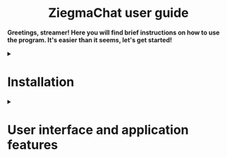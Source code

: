 <h1 align="center">ZiegmaChat user guide</h1>

**Greetings, streamer! Here you will find brief instructions on how to use the program. It's easier than it seems, let's get started!**

<details>

<summary>

# Installation

</summary>

Your first step will be to install the program if you haven't already. To do this, go to [releases](https://github.com/TrueZiegmaster/ZiegmaChat/releases) and download the latest one, all the coolest and most amazing features (and bugs too :P) are always in the latest versions, try to always be on trend with ZiegmaChat!  
After you have installed the .zip archive, unzip it somewhere and you are done!

</details>

<details>

<summary>

# User interface and application features

</summary>

**After you have completed the installation and successfully launched the program, Its Majesty, the [user interface](.github/images/main-window.png), appears before your eyes!**

$${\Large\text{\color[rgb]{0,1,0}Green \ section}}$$

| **Number** | **Name** | **Description** |
| ------ | ------ | ------ |
| $${\Large\text\color[rgb]{0,1,0}1}$$ | Toggle visibility | Shows/Hides draggable chatbox. |
| $${\Large\text\color[rgb]{0,1,0}2}$$ | Toggle game mode | Enables/Disables the overlay mode for the chatbox when it's visible. |
| $${\Large\text\color[rgb]{0,1,0}3}$$ | Copy widget URL | Click and get the URL to your clipboard. (Use it in a browser to test or make a browser source in OBS) |
| $${\Large\text\color[rgb]{0,1,0}4}$$ | Apply changes | Save all changes you have made. |
| $${\Large\text\color[rgb]{0,1,0}5}$$ | Discard changes | Discard all changes. Nothing else would happen, you're safe! |

</details>